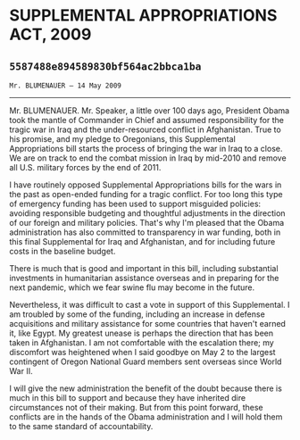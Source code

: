 # SUPPLEMENTAL APPROPRIATIONS ACT, 2009
## `5587488e894589830bf564ac2bbca1ba`
`Mr. BLUMENAUER — 14 May 2009`

---


Mr. BLUMENAUER. Mr. Speaker, a little over 100 days ago, President 
Obama took the mantle of Commander in Chief and assumed responsibility 
for the tragic war in Iraq and the under-resourced conflict in 
Afghanistan. True to his promise, and my pledge to Oregonians, this 
Supplemental Appropriations bill starts the process of bringing the war 
in Iraq to a close. We are on track to end the combat mission in Iraq 
by mid-2010 and remove all U.S. military forces by the end of 2011.

I have routinely opposed Supplemental Appropriations bills for the 
wars in the past as open-ended funding for a tragic conflict. For too 
long this type of emergency funding has been used to support misguided 
policies: avoiding responsible budgeting and thoughtful adjustments in 
the direction of our foreign and military policies. That's why I'm 
pleased that the Obama administration has also committed to 
transparency in war funding, both in this final Supplemental for Iraq 
and Afghanistan, and for including future costs in the baseline budget.

There is much that is good and important in this bill, including 
substantial investments in humanitarian assistance overseas and in 
preparing for the next pandemic, which we fear swine flu may become in 
the future.

Nevertheless, it was difficult to cast a vote in support of this 
Supplemental. I am troubled by some of the funding, including an 
increase in defense acquisitions and military assistance for some 
countries that haven't earned it, like Egypt. My greatest unease is 
perhaps the direction that has been taken in Afghanistan. I am not 
comfortable with the escalation there; my discomfort was heightened 
when I said goodbye on May 2 to the largest contingent of Oregon 
National Guard members sent overseas since World War II.

I will give the new administration the benefit of the doubt because 
there is much in this bill to support and because they have inherited 
dire circumstances not of their making. But from this point forward, 
these conflicts are in the hands of the Obama administration and I will 
hold them to the same standard of accountability.